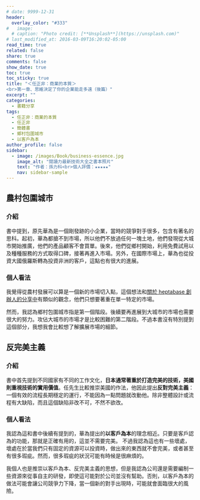 ```yaml
---
# date: 9999-12-31
header:
  overlay_color: "#333"
#   image: 
  # caption: "Photo credit: [**Unsplash**](https://unsplash.com)"
# last_modified_at: 2016-03-09T16:20:02-05:00
read_time: true
related: false
share: true
comments: false
show_date: true
toc: true
toc_sticky: true
title: "＜任正非：商業的本質＞
<br>第一章、思維決定了你的企業能走多遠（後篇）"
excerpt: ""
categories:
  - 書籍分享
tags:
  - 任正非：商業的本質
  - 任正非
  - 簡體書
  - 鄉村包圍城市
  - 以客戶為本
author_profile: false
sidebar:
  - image: /images/Book/business-essence.jpg
    image_alt: "閱讀力最新技術大全之書本照片"
    text: "作者：孫力科<br>個人評價：★★★★★"
    nav: sidebar-sample
---
```

## 農村包圍城市
### 介紹
書中提到，原先華為是一個剛發跡的小企業，當時的競爭對手很多，包含有著名的思科。起初，華為都搶不到市場，所以他們不放過任何一塊土地，他們發現從大城市開始推廣，他們的產品顧客不會買單。後來，他們從鄉村開始，利用免費試用以及種種服務的方式取得口碑，接著再進入市場。另外，在國際市場上，華為也從投資大國俄羅斯轉為投資非洲的客戶，這點也有很大的進展。
### 個人看法
我覺得從農村發展可以算是一個新的市場切入點，這個想法和[關於 heptabase 創辦人的分享中](https://www.youtube.com/watch?v=XzVbIXGxsXY)有類似的觀念，他們只想要著重在單一特定的市場。

然而，我認為鄉村包圍城市指是第一個階段。後續要再進展到大城市的市場也需要很大的努力。攻佔大城市的市場才是比較困難的第二階段。不過本書沒有特別提到這個部分，我想我會比較想了解擴展市場的細節。

## 反完美主義
### 介紹
書中首先提到不同國家有不同的工作文化，**日本通常著重於打造完美的技術，美國則重視技術的實用價值**。任先生比較推崇美國的作法，他因此提出**反對完美主義**：一個有效的流程長期穩定的運行，不能因為一點問題就改動他。除非整體設計或流程有大缺陷，而且這個缺陷非改不可，不然不欲改。

### 個人看法
我認為這和書中後續有提到的，華為提出的**以客戶為本**的理念相近。只要是客戶認為的功能，那就是正確有用的，這並不需要完美。
不過我認為這也有一些壞處，壞處在於當我們只有固定的資源可以投資時，做出來的東西就不會完美，或者甚至有很多瑕疵。然而，很多瑕疵的狀況可能有時候是很麻煩的。

我個人也是推崇以客戶為本、反完美主義的思想，但是我認為公司還是需要編制一些資源來從事自主的研發，即使這可能對於公司並沒有幫助。否則，以客戶為本的做法可能會讓公司競爭力下降，當一個新的對手出現時，可能就會面臨很大的風險。




